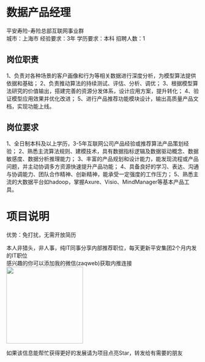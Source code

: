 # 数据产品经理
平安寿险-寿险总部互联网事业群  
城市：上海市 经验要求：3年 学历要求：本科  招聘人数：1

## 岗位职责
1、负责对各种场景的客户画像和行为等相关数据进行深度分析，为模型算法提供依据和基础；
   2、负责推动算法的持续测试、评估、分析、调优；
   3、根据模型算法研究的价值输出，搭建完善的资源分发体系，设计应用方案，提升转化；
   4、验证模型应用效果并优化改进；
   5、进行产品推荐功能模块设计，输出高质量产品文档，实现功能上线。

## 岗位要求
1、全日制本科及以上学历，3-5年互联网公司产品经验或推荐算法产品策划经验；
   2、熟悉主流算法规则、建模技术，具有数据指标逻辑及数据驱动概念、数据敏感度、数据分析推理能力；
   3、丰富的产品规划和设计能力，能发现流程或产品问题，并主动协调多方资源快速提升产品功能；
   4、具备良好的学习、表达、沟通与协调能力、团队合作精神、创新精神，能承受一定强度的工作压力；
   5、熟悉主流的大数据平台如hadoop，掌握Axure、Visio、MindManager等基本产品工具。

# 项目说明

优势：免打扰，无需开放简历

本人非猎头，非人事，纯IT同事分享内部推荐职位，每天更新平安集团2个月内发的IT职位  
感兴趣的你可以添加我的微信(zaqweb)获取内推连接  
<img src="https://github.com/zaqweb/PA-IT-JOBS/blob/master/WechatICode.jpeg"  height="200" width="200">

如果该信息能帮忙获得更好的发展请为项目点亮Star，转发给有需要的朋友




